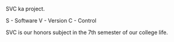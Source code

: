 SVC ka project.

S - Software
V - Version
C - Control

SVC is our honors subject in the 7th semester of our college life.
